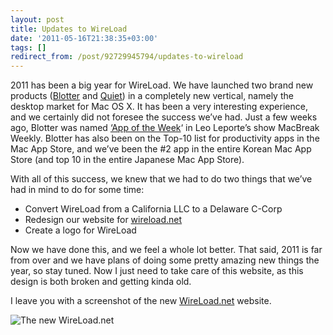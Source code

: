 ```yaml
---
layout: post
title: Updates to WireLoad
date: '2011-05-16T21:38:35+03:00'
tags: []
redirect_from: /post/92729945794/updates-to-wireload
---
```

2011 has been a big year for WireLoad. We have launched two brand new products ([Blotter](http://www.blotterapp.com/) and [Quiet](http://wireload.net/products/quiet/)) in a completely new vertical, namely the desktop market for Mac OS X. It has been a very interesting experience, and we certainly did not foresee the success we’ve had. Just a few weeks ago, Blotter was named [‘App of the Week](http://wiki.twit.tv/wiki/MacBreak_Weekly_239)‘ in Leo Leporte’s show MacBreak Weekly. Blotter has also been on the Top-10 list for productivity apps in the Mac App Store, and we’ve been the #2 app in the entire Korean Mac App Store (and top 10 in the entire Japanese Mac App Store).

With all of this success, we knew that we had to do two things that we’ve had in mind to do for some time:

*   Convert WireLoad from a California LLC to a Delaware C-Corp
*   Redesign our website for [wireload.net](http://wireload.net)
*   Create a logo for WireLoad

Now we have done this, and we feel a whole lot better. That said, 2011 is far from over and we have plans of doing some pretty amazing new things the year, so stay tuned. Now I just need to take care of this website, as this design is both broken and getting kinda old.

I leave you with a screenshot of the new [WireLoad.net](http://wireload.net) website.

![The new WireLoad.net](http://viktorpetersson.com/wp-content/uploads/2011/05/wireload_net-600x442.png "The new WireLoad.net")
